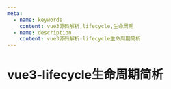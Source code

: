 ```yaml
---
meta:
  - name: keywords
    content: vue3源码解析,lifecycle,生命周期
  - name: description
    content: vue3源码解析-lifecycle生命周期简析
---
```


# vue3-lifecycle生命周期简析
